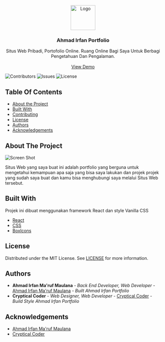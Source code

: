<br/>
<p align="center">
  <a href="https://github.com/ahmadirfanmarufm/ahmadirfan-portfolio">
    <img src="https://res.cloudinary.com/panda-empire/image/upload/v1684048143/ahmadirfan-logo_k84lim.png" alt="Logo" width="80" height="80">
  </a>

  <h3 align="center">Ahmad Irfan Portfolio</h3>

  <p align="center">
    Situs Web Pribadi, Portofolio Online. Ruang Online Bagi Saya Untuk Berbagi Pengetahuan Dan Pengalaman.
    <br/>
    <br/>
    <a href="https://ahmadirfan.site">View Demo</a>
  </p>
</p>

![Contributors](https://img.shields.io/github/contributors/ahmadirfanmarufm/ahmadirfan-portfolio?color=dark-green) ![Issues](https://img.shields.io/github/issues/ahmadirfanmarufm/ahmadirfan-portfolio) ![License](https://img.shields.io/github/license/ahmadirfanmarufm/ahmadirfan-portfolio) 

## Table Of Contents

* [About the Project](#about-the-project)
* [Built With](#built-with)
* [Contributing](#contributing)
* [License](#license)
* [Authors](#authors)
* [Acknowledgements](#acknowledgements)

## About The Project

![Screen Shot](https://res.cloudinary.com/panda-empire/image/upload/v1684048309/screenshot-ahmadirfan-portfolio.netlify.app-2023.05.14-14_11_28_tmmxic.png)

Situs Web yang saya buat ini adalah portfolio yang berguna untuk mengetahui kemampuan apa saja yang bisa saya lakukan dan projek projek yang sudah saya buat dan kamu bisa menghubungi saya melalui Situs Web tersebut. 

## Built With

Projek ini dibuat menggunakan framework React dan style Vanilla CSS

* [React](https://react.dev/)
* [CSS](https://www.w3.org/Style/CSS/Overview.en.html)
* [BoxIcons](https://boxicons.com/)



## License

Distributed under the MIT License. See [LICENSE](https://github.com/ahmadirfanmarufm/ahmadirfan-portfolio/blob/main/LICENSE.md) for more information.

## Authors

* **Ahmad Irfan Ma'ruf Maulana** - *Back End Developer, Web Developer* - [Ahmad Irfan Ma'ruf Maulana](https://github.com/ahmadirfanmarufm/) - *Built Ahmad Irfan Portfolio*
* **Cryptical Coder** - *Web Designer, Web Developer* - [Cryptical Coder](https://www.instagram.com/crypticalcoder/) - *Build Style Ahmad Irfan Portfolio*

## Acknowledgements

* [Ahmad Irfan Ma'ruf Maulana](https://www.instagram.com/ahmadirfan.dev/)
* [Cryptical Coder](https://www.instagram.com/crypticalcoder/)
